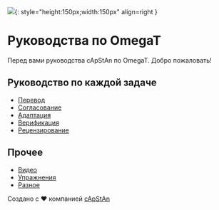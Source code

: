 <!-- # Contents -->

![](https://s3.amazonaws.com/media-p.slid.es/uploads/1129410/images/9336786/omt3d_256_2.png){: style="height:150px;width:150px" align=right }

# Руководства по OmegaT

Перед вами руководства cApStAn по OmegaT. Добро пожаловать!

## Руководство по каждой задаче

- [Перевод](translation/index.md)
- [Согласование](reconciliation/index.md)
- [Адаптация](adaptation/index.md)
- [Верификация](verification/index.md)
- [Рецензирование](review/index.md)

## Прочее

- [Видео](misc/videos.md)
- [Упражнения](exercises/index.md)
- [Разное](misc/index.md)

<!-- @todo add the rest of misc articles -->

<!-- + [Quick walkthrough (reconciliation)](sp-guides/tec-cb-ome-wlk-thr.md) -->
<!-- + [Tags](misc/tags) -->

<!--
# Translation
+ [Translation (one page)](tec-cb-ome-tra.md)
+ [Translation (navigation)](translation/index.md)

# Reconciliation
+ [Reconciliation (one page)](tec-cb-ome-rec.md) -->
<!-- + [Reconciliation (navigation)](reconciliation/.md) -->

<!--
*👍*{ .thumb-up } **Recommended**

*👎*{ .thumb-down } **Not recommended**
-->

<!-- same as :fontawesome-regular-thumbs-down:
	:octicons-heart-fill-24:{ .heart }
-->

Создано с ❤ компанией [cApStAn](https://www.capstan.be)